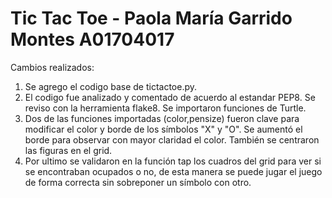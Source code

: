 # Tic Tac Toe - Paola María Garrido Montes A01704017
Cambios realizados:
1. Se agrego el codigo base de tictactoe.py.
2. El codigo fue analizado y comentado de acuerdo al estandar PEP8. Se reviso con la herramienta flake8. Se importaron funciones de Turtle.
3. Dos de las funciones importadas (color,pensize) fueron clave para modificar el color y borde de los símbolos "X" y "O". Se aumentó el borde para observar con mayor claridad el color. También se centraron las figuras en el grid. 
4. Por ultimo se validaron en la función tap los cuadros del grid para ver si se encontraban ocupados o no, de esta manera se puede jugar el juego de forma correcta sin sobreponer un símbolo con otro. 
